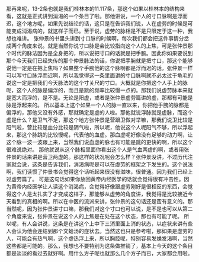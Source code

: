 那再来呢，13-2条也就是我们桂林本的11.117条，那这个如果以桂林本的结构来看，这就是正式讲到消渴的一个条目了啦。那他讲说，一个人的寸口脉啊是浮而迟，这个地方呢，如果先说结论的话，这只是在告诉我们说，人在虚劳的时候是可能变成消渴病的，就这样子而已。至于说，虚劳的脉相是不是只限定于这一种，我想也难讲。
张仲景的书里头讲到寸口脉的时候啊，每次我们都会把这件事情分岔成两个角度来说。就是当然你说寸口脉是会比较指向这个人的上焦，可是张仲景那个时代的脉法因为是全身把的，所以说把寸口的话就是把手腕。因此你如果要说到那个今天我们已经失传的那个仲景脉法的话，你说把手腕就是把寸口，那这个能够说他一定是在把上焦吗？如果整个手腕他的这个脉啊都是浮而迟的话，张仲景一样可以写寸口脉浮而迟啊，所以我觉得这一条里面讲的寸口脉啊就不必太过于龟毛的说这一定是把我们今天脉法的这个寸关尺的寸口。大概就是你把这个人手上的脉呢，这个人的脉是偏浮的，而且是跳的频率比较慢一点的。那我们说虚劳脉本来就是宽大而浮的，是不是。无论是阳虚，或者是张仲景虚劳篇讲的虚，那都有可能是脉是浮起来的。
所以基本上这个如果一个人的脉一直以来，你把他手腕的脉都是偏浮的，那他又没有外感，那就确定是虚的人啦。那他就说浮脉就是虚脉，而这个虚是什么？是卫气不足，那这个地方张仲景是营跟卫做对举嘛，那我们说卫比较是阳气啦，营比较是血分比较是阴气啦，所以呢，他说这个人呢阳气不够，所以浮起来，那这个脉跳的比较慢呢，代表他的血虚。那血虚呢好像没有足够的动力啊，让这个脉一波一波跟上来，当然我们说血虚的脉也有可能是跳的更快的啊，所以这个很难说绝对。
那他就说从这个脉相里面你看出这个人是气血两虚的啊，或者用张仲景的话来讲是营卫两虚的。那这样的状况呢会怎么样？张仲景没讲，不过历代注家就会说，这条是告诉我们，消渴病呢是可以在虚劳的框架之下发生的。这个说法啊，我们读惯了仲景书会觉得这个话听起来很没有滋味，很普通。因为我们已经上过虚劳篇了。
可是这句话如果你放回黄帝内经医学的话就会觉得很有冲击性。因为黄帝内经医学让人读这个消渴病，会觉得好像跟虚劳刚好是很相反的东西，会觉得这个人是太扎实了才变成这样子，那能够从虚劳的角度讲，我觉得是比较接近今天看到的真相的啊。所以在中医的流派来讲，张仲景的这句话还是蛮有意义的。那当然呢，因为张仲景讲寸口嘛，那我们对这个寸口也可以说，是不是也可以从第二个角度来说，张仲景在说这个人的上焦是在处在这个状态，那也有可能了呢。
所以呢，有人会讲说，这条是在讲这个上中下三消里面上消的状态，以症状来讲有些人会认为他会连结到那个文蛤汤的症状去。当然这也只是参考啦，那如果是虚劳的人，可能会有热气啊，这个虚热浮上来，所以胸腔呢，特别容易发燥发渴啊，当然这些都是可能的。那么，我想也不要特别为这条做推销了，基本上今天的这个条目都是淡淡的看过去就好啊。用什么方子呢也就那么几个方子而已，大家都会用啦。
